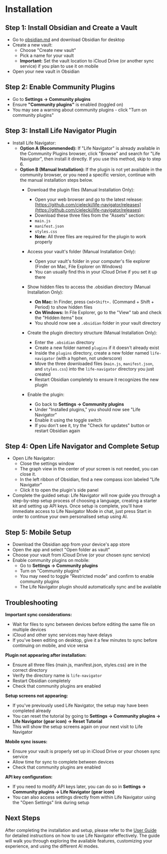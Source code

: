# Installation

## Step 1: **Install Obsidian and Create a Vault**

- Go to [obsidian.md](https://obsidian.md/) and download Obsidian for desktop
- Create a new vault:
    - Choose "Create new vault"
    - Pick a name for your vault
    - **Important:** Set the vault location to iCloud Drive (or another sync service) if you plan to use it on mobile
- Open your new vault in Obsidian

## Step 2: **Enable Community Plugins**

- Go to **Settings → Community plugins** 
- Ensure **"Community plugins"** is enabled (toggled on)
- You may see a warning about community plugins - click "Turn on community plugins"

## Step 3: **Install Life Navigator Plugin**

- Install Life Navigator:
  - **Option A (Recommended):** If "Life Navigator" is already available in the Community Plugins browser, click "Browse" and search for "Life Navigator", then install it directly. If you use this method, skip to step 6.
  - **Option B (Manual Installation):** If the plugin is not yet available in the community browser, or you need a specific version, continue with the manual installation steps below.
    - Download the plugin files (Manual Installation Only):
        - Open your web browser and go to the latest release: [https://github.com/cielecki/life-navigator/releases](https://github.com/cielecki/life-navigator/releases)
        - Download these three files from the "Assets" section:
        - `main.js`
        - `manifest.json` 
        - `styles.css`
        - **Note:** All three files are required for the plugin to work properly

    - Access your vault's folder (Manual Installation Only):
        - Open your vault's folder in your computer's file explorer (Finder on Mac, File Explorer on Windows)
        - You can usually find this in your iCloud Drive if you set it up there

    - Show hidden files to access the .obsidian directory (Manual Installation Only):
        - **On Mac:** In Finder, press `Cmd+Shift+.` (Command + Shift + Period) to show hidden files
        - **On Windows:** In File Explorer, go to the "View" tab and check the "Hidden items" box
        - You should now see a `.obsidian` folder in your vault directory

    - Create the plugin directory structure (Manual Installation Only):
        - Enter the `.obsidian` directory
        - Create a new folder named `plugins` if it doesn't already exist
        - Inside the `plugins` directory, create a new folder named `life-navigator` (with a hyphen, not underscore)
        - Move the three downloaded files (`main.js`, `manifest.json`, and `styles.css`) into the `life-navigator` directory you just created
        - Restart Obsidian completely to ensure it recognizes the new plugin

    - Enable the plugin:
        - Go back to **Settings → Community plugins**
        - Under "Installed plugins," you should now see "Life Navigator"
        - Enable it using the toggle switch
        - If you don't see it, try the "Check for updates" button or restart Obsidian again

## Step 4: **Open Life Navigator and Complete Setup**

- Open Life Navigator:
    - Close the settings window
    - The graph view in the center of your screen is not needed, you can close it.
    - In the left ribbon of Obsidian, find a new compass icon labeled "Life Navigator"
    - Click it to open the plugin's side panel
- Complete the guided setup:
    Life Navigator will now guide you through a step-by-step setup process of choosing a language, creating a starter kit and setting up API keys. Once setup is complete, you'll have immediate access to Life Navigator Mode in chat, just press Start in order to continue your own personalised setup using AI.

## Step 5: **Mobile Setup**

- Download the Obsidian app from your device's app store
- Open the app and select "Open folder as vault"
- Choose your vault from iCloud Drive (or your chosen sync service)
- Enable community plugins on mobile:
    - Go to **Settings → Community plugins**
    - Turn on "Community plugins" 
    - You may need to toggle "Restricted mode" and confirm to enable community plugins
    - The Life Navigator plugin should automatically sync and be available

## Troubleshooting

**Important sync considerations:**
- Wait for files to sync between devices before editing the same file on multiple devices
- iCloud and other sync services may have delays
- If you've been editing on desktop, give it a few minutes to sync before continuing on mobile, and vice versa

**Plugin not appearing after installation:**
- Ensure all three files (main.js, manifest.json, styles.css) are in the correct directory
- Verify the directory name is `life-navigator`
- Restart Obsidian completely
- Check that community plugins are enabled

**Setup screens not appearing:**
- If you've previously used Life Navigator, the setup may have been completed already
- You can reset the tutorial by going to **Settings → Community plugins → Life Navigator (gear icon) → Reset Tutorial**
- This will show the setup screens again on your next visit to Life Navigator

**Mobile sync issues:**
- Ensure your vault is properly set up in iCloud Drive or your chosen sync service
- Allow time for sync to complete between devices
- Check that community plugins are enabled

**API key configuration:**
- If you need to modify API keys later, you can do so in **Settings → Community plugins → Life Navigator (gear icon)**
- You can also access settings directly from within Life Navigator using the "Open Settings" link during setup

## Next Steps

After completing the installation and setup, please refer to the [User Guide](user-guide.md) for detailed instructions on how to use Life Navigator effectively. The guide will walk you through exploring the available features, customizing your experience, and using the different AI modes.
